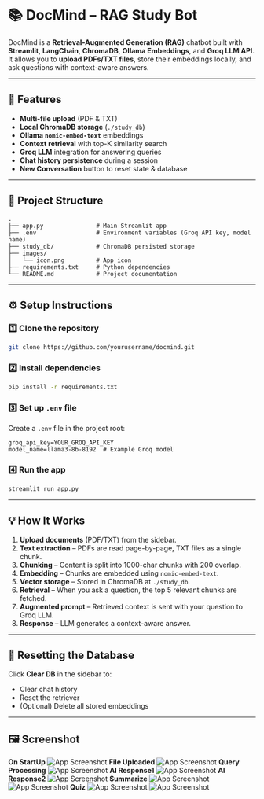 # 📚 DocMind – RAG Study Bot

DocMind is a **Retrieval-Augmented Generation (RAG)** chatbot built with **Streamlit**, **LangChain**, **ChromaDB**, **Ollama Embeddings**, and **Groq LLM API**.  
It allows you to **upload PDFs/TXT files**, store their embeddings locally, and ask questions with context-aware answers.

---

## 🚀 Features
- **Multi-file upload** (PDF & TXT)
- **Local ChromaDB storage** (`./study_db`)
- **Ollama `nomic-embed-text`** embeddings
- **Context retrieval** with top-K similarity search
- **Groq LLM** integration for answering queries
- **Chat history persistence** during a session
- **New Conversation** button to reset state & database

---

## 📂 Project Structure
```
.
├── app.py               # Main Streamlit app
├── .env                 # Environment variables (Groq API key, model name)
├── study_db/            # ChromaDB persisted storage
├── images/
│   └── icon.png         # App icon
├── requirements.txt     # Python dependencies
└── README.md            # Project documentation
```

---

## ⚙️ Setup Instructions

### 1️⃣ Clone the repository
```bash
git clone https://github.com/yourusername/docmind.git
```

### 2️⃣ Install dependencies
```bash
pip install -r requirements.txt
```

### 3️⃣ Set up `.env` file
Create a `.env` file in the project root:
```env
groq_api_key=YOUR_GROQ_API_KEY
model_name=llama3-8b-8192  # Example Groq model
```

### 4️⃣ Run the app
```bash
streamlit run app.py
```

---

## 💡 How It Works
1. **Upload documents** (PDF/TXT) from the sidebar.
2. **Text extraction** – PDFs are read page-by-page, TXT files as a single chunk.
3. **Chunking** – Content is split into 1000-char chunks with 200 overlap.
4. **Embedding** – Chunks are embedded using `nomic-embed-text`.
5. **Vector storage** – Stored in ChromaDB at `./study_db`.
6. **Retrieval** – When you ask a question, the top 5 relevant chunks are fetched.
7. **Augmented prompt** – Retrieved context is sent with your question to Groq LLM.
8. **Response** – LLM generates a context-aware answer.

---

## 🔄 Resetting the Database
Click **Clear DB** in the sidebar to:
- Clear chat history
- Reset the retriever
- (Optional) Delete all stored embeddings

---

## 🖼️ Screenshot
**On StartUp**
![App Screenshot](./images/start.png)
**File Uploaded**
![App Screenshot](./images/file.png)
**Query Processing**
![App Screenshot](./images/q.png)
**AI Response1**
![App Screenshot](./images/r1.png)
**AI Response2**
![App Screenshot](./images/r2.png)
**Summarize**
![App Screenshot](./images/s1.png)
![App Screenshot](./images/s2.png)
**Quiz**
![App Screenshot](./images/qu1.png)
![App Screenshot](./images/qu2.png)


